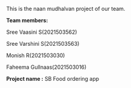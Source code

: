 This is the naan mudhalvan project of our team.

**Team members:**

Sree Vaasini S(2021503562)

Sree Varshini S(2021503563)

Monish R(2021503030)

Faheema Gullnaas(2021503016)

**Project name :** SB Food ordering app

